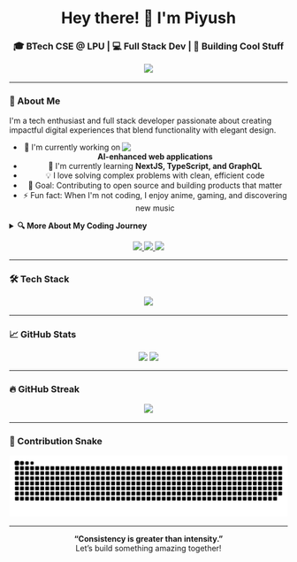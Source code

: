 <h1 align="center">Hey there! 👋 I'm Piyush</h1>
<h3 align="center">🎓 BTech CSE @ LPU | 💻 Full Stack Dev | 🚀 Building Cool Stuff</h3>

<p align="center">
  <img src="https://readme-typing-svg.demolab.com/?lines=Code.+Create.+Conquer.;Lover+of+Clean+Code+and+Coffee.;Always+Learning+Something+New!&center=true&width=500&height=45">
</p>

---

### 💬 About Me

I'm a tech enthusiast and full stack developer passionate about creating impactful digital experiences that blend functionality with elegant design.

<div align="center">
  <img align="right" width="300px" src="https://media.giphy.com/media/qgQUggAC3Pfv687qPC/giphy.gif" />

  - 🔭 I'm currently working on **AI-enhanced web applications**
  - 🌱 I'm currently learning **NextJS, TypeScript, and GraphQL**
  - 💡 I love solving complex problems with clean, efficient code
  - 🎯 Goal: Contributing to open source and building products that matter
  - ⚡ Fun fact: When I'm not coding, I enjoy anime, gaming, and discovering new music
</div>

<details>
  <summary><b>🔍 More About My Coding Journey</b></summary>
  <br>
  <p>
    My passion for programming began when I built my first website during college. Since then, I've been on a continuous learning journey, expanding my skills across the full stack spectrum.
  </p>
  <p>
    I believe in writing code that's not just functional, but also maintainable and scalable. Whether I'm crafting responsive UIs or designing efficient backend systems, I always aim for that perfect balance between technical excellence and user experience.
  </p>
</details>

<p align="center">
  <a href="https://www.linkedin.com/in/piyush-kumar-agarwal/" target="_blank">
    <img src="https://img.shields.io/badge/LinkedIn-0A66C2?style=for-the-badge&logo=linkedin&logoColor=white" />
  </a>
  <a href="https://apiyush.vercel.app" target="_blank">
    <img src="https://img.shields.io/badge/Portfolio-000000?style=for-the-badge&logo=vercel&logoColor=white" />
  </a>
  <a href="https://leetcode.com/chatwithapiyush/" target="_blank">
    <img src="https://img.shields.io/badge/LeetCode-FFA116?style=for-the-badge&logo=leetcode&logoColor=black" />
  </a>
</p>

---

### 🛠️ Tech Stack

<p align="center">
  <img src="https://skillicons.dev/icons?i=react,nodejs,express,mongodb,js,ts,html,css,cpp,java,python,firebase,vercel,git" />
</p>

---

### 📈 GitHub Stats

<p align="center">
  <img src="https://github-readme-stats.vercel.app/api?username=piyush-kumar-agarwal1&show_icons=true&theme=tokyonight&hide_border=false" height="165"/>
  <img src="https://github-readme-stats.vercel.app/api/top-langs/?username=piyush-kumar-agarwal1&layout=compact&theme=tokyonight&hide_border=false" height="165"/>
</p>

---

### 🔥 GitHub Streak

<p align="center">
  <img src="https://streak-stats.demolab.com/?user=piyush-kumar-agarwal1&theme=tokyonight&hide_border=false" height="200" />
</p>

---

### 🐍 Contribution Snake

<p align="center">
  <img src="https://raw.githubusercontent.com/Platane/snk/output/github-contribution-grid-snake.svg" alt="Snake animation" />
</p>

---

<p align="center">
  <b>“Consistency is greater than intensity.”</b><br>
  Let’s build something amazing together!
</p>
